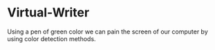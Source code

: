 # Virtual-Writer
Using a pen of green color we can pain the screen of our computer by using color detection methods.
